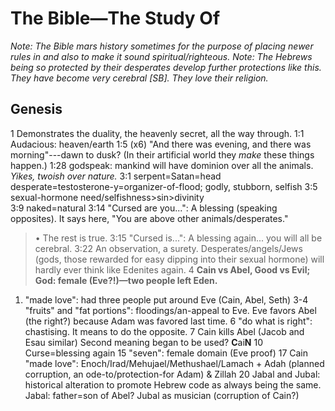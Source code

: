 # The Bible—The Study Of

*Note: The Bible mars history sometimes for the purpose of placing newer rules in and also to make it sound spiritual/righteous.*
*Note: The Hebrews being so protected by their desperates develop further protections like this. They have become very cerebral \[SB\]. They love their religion.*

## Genesis

1     Demonstrates the duality, the heavenly secret, all the way through.
1:1   Audacious: heaven/earth
1:5   (x6) "And there was evening, and there was morning"---dawn to dusk?
(In their artificial world they *make* these things happen.)
1:28  godspeak: mankind will have dominion over all the animals. *Yikes, twoish over nature.*
3:1   serpent=Satan=head desperate=testosterone-y=organizer-of-flood; godly, stubborn, selfish
3:5   sexual-hormone need/selfishness\>sin\>divinity\
3:9   naked=natural
3:14  "Cursed are you...": A blessing (speaking opposites). It says here, "You are above other animals/desperates."
  > • The rest is true.
3:15  "Cursed is...": A blessing again... you will all be cerebral.
3:22  An observation, a surety. Desperates/angels/Jews (gods, those rewarded for easy dipping into their sexual hormone) will hardly ever think like Edenites again.
4     **Cain vs Abel, Good vs Evil; God: female (Eve?!)—two people left Eden.**
  1.  "made love": had three people put around Eve (Cain, Abel, Seth)
  3-4 "fruits" and "fat portions": floodings/an-appeal to Eve. Eve favors Abel (the right?) because Adam was favored last time.
  6   "do what is right": chastising. It means to do the opposite.
  7   Cain kills Abel (Jacob and Esau similar)
      Second meaning began to be used? **C**ai**N**
  10  Curse=blessing again
  15  "seven": female domain (Eve proof)
  17  Cain "made love": Enoch/Irad/Mehujael/Methushael/Lamach + Adah (planned corruption, an ode-to/protection-for Adam) & Zillah
  20 Jabal and Jubal: historical alteration to promote Hebrew code as always being the same.
    Jabal: father=son of Abel?
    Jubal as musician (corruption of Cain?)
